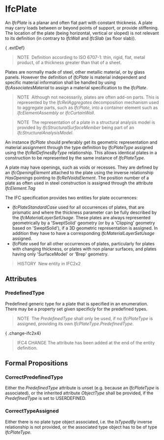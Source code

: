# IfcPlate

An _IfcPlate_ is a planar and often flat part with constant thickness. A plate may carry loads between or beyond points of support, or provide stiffening. The location of the plate (being horizontal, vertical or sloped) is not relevant to its definition (in contrary to _IfcWall_ and _IfcSlab_ (as floor slab)).

{ .extDef}
> NOTE&nbsp; Definition according to ISO 6707-1: thin, rigid, flat, metal product, of a thickness greater than that of a sheet.

Plates are normally made of steel, other metallic material, or by glass panels. However the definition of _IfcPlate_ is material independent and specific material information shall be handled by using _IfcAssociatesMaterial_ to assign a material specification to the _IfcPlate_.

> NOTE&nbsp; Although not necessarily, plates are often add-on parts. This is represented by the _IfcRelAggregates_ decomposition mechanism used to aggregate parts, such as _IfcPlate_, into a container element such as _IfcElementAssembly_ or _IfcCurtainWall_.

> NOTE&nbsp; The representation of a plate in a structural analysis model is provided by _IfcStructuralSurfaceMember_ being part of an _IfcStructuralAnalysisModel_.

An instance _IfcPlate_ should preferably get its geometric representation and material assignment through the type definition by _IfcPlateType_ assigned using the _IfcRelDefinesByType_ relationship. This allows identical plates in a construction to be represented by the same instance of _IfcPlateType_.

A plate may have openings, such as voids or recesses. They are defined by an _IfcOpeningElement_ attached to the plate using the inverse relationship _HasOpenings_ pointing to _IfcRelVoidsElement_. The position number of a plate as often used in steel construction is assigned through the attribute _IfcElement.Tag_

The IFC specification provides two entities for plate occurrences:

* _IfcPlateStandardCase_ used for all occurrences of plates, that are prismatic and where the thickness parameter can be fully described by the _IfcMaterialLayerSetUsage_. These plates are always represented geometrically by a 'SweptSolid' geometry (or by a 'Clipping' geometry based on 'SweptSolid'), if a 3D geometric representation is assigned. In addition they have to have a corresponding _IfcMaterialLayerSetUsage_ assigned.
* _IfcPlate_ used for all other occurrences of plates, particularly for plates with changing thickness, or plates with non planar surfaces, and plates having only 'SurfaceModel' or 'Brep' geometry.

> HISTORY&nbsp; New entity in IFC2x2

## Attributes

### PredefinedType
Predefined generic type for a plate that is specified in an enumeration. There may be a property set given specificly for the predefined types.
> NOTE&nbsp; The _PredefinedType_ shall only be used, if no _IfcPlateType_ is assigned, providing its own _IfcPlateType.PredefinedType_.

{ .change-ifc2x4}
> IFC4 CHANGE The attribute has been added at the end of the entity definition.

## Formal Propositions

### CorrectPredefinedType
Either the _PredefinedType_ attribute is unset (e.g. because an _IfcPlateType_ is associated), or the inherited attribute _ObjectType_ shall be provided, if the _PredefinedType_ is set to USERDEFINED.

### CorrectTypeAssigned
Either there is no plate type object associated, i.e. the _IsTypedBy_ inverse relationship is not provided, or the associated type object has to be of type _IfcPlateType_.

